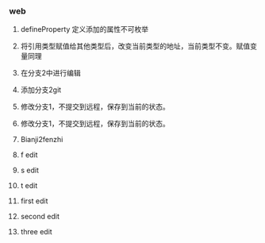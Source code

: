 ### web

1. defineProperty 定义添加的属性不可枚举
2. 将引用类型赋值给其他类型后，改变当前类型的地址，当前类型不变。赋值变量同理
3. 在分支2中进行编辑
4. 添加分支2git
5. 修改分支1，不提交到远程，保存到当前的状态。


1. 修改分支1，不提交到远程，保存到当前的状态。
3. Bianji2fenzhi

2. f edit
3. s edit
4. t edit
1. first edit
2. second edit
3. three edit 
